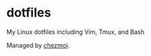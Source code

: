 # dotfiles
My Linux dotfiles including Vim, Tmux, and Bash

Managed by [chezmoi](https://github.com/twpayne/chezmoi).
